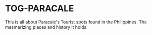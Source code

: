# TOG-PARACALE
This is all about Paracale's Tourist spots found in the Philippines. The mesmerizing places and history it holds.
